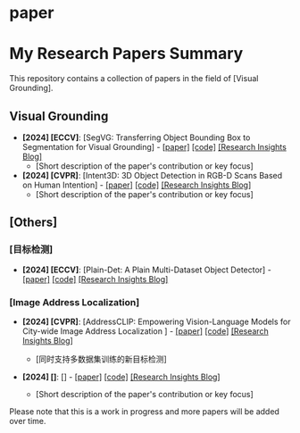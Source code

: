 # paper

# My Research Papers Summary

This repository contains a collection of papers in the field of [Visual Grounding].

## Visual Grounding
- **[2024] [ECCV]**: [SegVG: Transferring Object Bounding Box to Segmentation for Visual Grounding] - [\[paper\]](https://arxiv.org/abs/2407.03200) [\[code\]](https://github.com/WeitaiKang/SegVG) [\[Research Insights Blog\]](https://mp.weixin.qq.com/s/dBibMDl84gP6zkDCgiPPSQ)
  - [Short description of the paper's contribution or key focus]
- **[2024] [CVPR]**: [Intent3D: 3D Object Detection in RGB-D Scans Based on Human Intention] - [\[paper\]](https://arxiv.org/abs/2405.18295) [\[code\]]() [\[Research Insights Blog\]]()
  - [Short description of the paper's contribution or key focus]


## [Others]
### [目标检测]
- **[2024] [ECCV]**: [Plain-Det: A Plain Multi-Dataset Object Detector] - [\[paper\]](https://arxiv.org/abs/2407.10083) [\[code\]](https://github.com/SooLab/Plain-Det) [\[Research Insights Blog\]](https://mp.weixin.qq.com/s?__biz=MzI5MDUyMDIxNA==&mid=2247697487&idx=2&sn=087005fc64f37831611de98eb664fd06&chksm=ec1329b6db64a0a043411139f3c843025b63eb5dc782d6481bf990e4fdc0887b6134dea0302f&cur_album_id=3528419584657457154&scene=189#wechat_redirect)

### [Image Address Localization]
- **[2024] [CVPR]**: [AddressCLIP: Empowering Vision-Language Models for City-wide Image Address Localization
] - [\[paper\]](https://arxiv.org/abs/2407.08156) [\[code\]](https://github.com/xsx1001/AddressCLIP)  [\[Research Insights Blog\]](https://mp.weixin.qq.com/s/u1QMjCQCP6zUhViwI1P7kw)
  - [同时支持多数据集训练的新目标检测]

- **[2024] []**: [] - [\[paper\]]() [\[code\]]() [\[Research Insights Blog\]]()
  - [Short description of the paper's contribution or key focus]

Please note that this is a work in progress and more papers will be added over time.
